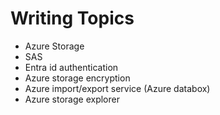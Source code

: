 # Writing Topics

* Azure Storage
* SAS
* Entra id authentication
* Azure storage encryption
* Azure import/export service (Azure databox)
* Azure storage explorer